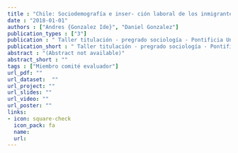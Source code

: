 ```yaml
---
title : "Chile: Sociodemografía e inser- ción laboral de los inmigrantes re- cientes. El caso de los haitianos y venezolanos."
date : "2018-01-01"
authors : ["Andres {Gonzalez Ide}", "Daniel Gonzalez"]
publication_types : ["3"]
publication : " Taller titulación - pregrado sociología - Pontificia Universidad Católica de Chile. Santiago de Chile"
publication_short : " Taller titulación - pregrado sociología - Pontificia Universidad Católica de Chile. Santiago de Chile"
abstract : "(Abstract not available)"
abstract_short : ""
tags : ["Miembro comité evaluador"]
url_pdf: "" 
url_dataset:  "" 
url_project: "" 
url_slides: "" 
url_video: "" 
url_poster: ""
links: 
- icon: square-check 
  icon_pack: fa 
  name:   
  url: 
---
```

